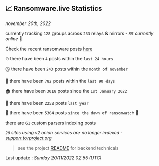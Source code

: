 
## 📈 Ransomware.live Statistics
_november 20th, 2022_

currently tracking `128` groups across `233` relays & mirrors - _`85` currently online_ 📡

Check the recent ransomware posts [here](https://www.ransomware.live/#/recentposts)


⏲ there have been `4` posts within the `last 24 hours`

🕓 there have been `243` posts within the `month of november`

📅 there have been `782` posts within the `last 90 days`

🏚 there have been `3018` posts since the `1st January 2022`

🚀 there have been `2252` posts `last year`

🦕 there have been `5304` posts `since the dawn of ransomwatch` 🐣

there are `61` custom parsers indexing posts

_`20` sites using v2 onion services are no longer indexed - [support.torproject.org](https://support.torproject.org/onionservices/v2-deprecation/)_

> see the project [README](https://github.com/jmousqueton/ransomwatch#readme) for backend technicals



Last update : _Sunday 20/11/2022 02.55 (UTC)_

